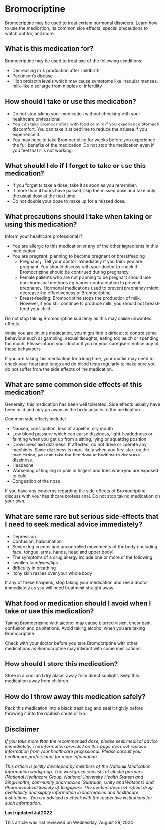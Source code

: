 # Bromocriptine

Bromocriptine may be used to treat certain hormonal disorders. Learn how to use the medication, its common side effects, special precautions to watch out for, and more.

What is this medication for?
----------------------------

Bromocriptine may be used to treat one of the following conditions:

* Decreasing milk production after childbirth
* Parkinson’s disease
* High prolactin levels which may cause symptoms like irregular menses, milk-like discharge from nipples or infertility

How should I take or use this medication?
-----------------------------------------

* Do not stop taking your medication without checking with your healthcare professional.
* You can take Bromocriptine with food or milk if you experience stomach discomfort. You can take it at bedtime to reduce the nausea if you experience it.
* You may need to take Bromocriptine for weeks before you experience the full benefits of the medication. Do not stop the medication even if you feel that it is not working.

What should I do if I forget to take or use this medication?
------------------------------------------------------------

* If you forget to take a dose, take it as soon as you remember.
* If more than 4 hours have passed, skip the missed dose and take only the usual dose at the next time.
* Do not double your dose to make up for a missed dose.​

What precautions should I take when taking or using this medication?
--------------------------------------------------------------------

Inform your healthcare professional if:

* You are allergic to this medication or any of the other ingredients in this medication
* You are pregnant, planning to become pregnant or breastfeeding
  + Pregnancy: Tell your doctor immediately if you think you are pregnant. You should discuss with your doctor to check if Bromocriptine should be continued during pregnancy.
  + Female patients who are not planning to be pregnant should use non-hormonal methods eg barrier contraception to prevent pregnancy. Hormonal medications used to prevent pregnancy might decrease the effectiveness of Bromocriptine.
  + Breast-feeding: Bromocriptine stops the production of milk. However, if you still continue to produce milk, you should not breast-feed your child.

Do not stop taking Bromocriptine suddenly as this may cause unwanted effects.

While you are on this medication, you might find it difficult to control some behaviour such as gambling, sexual thoughts, eating too much or spending too much. Please inform your doctor if you or your caregivers notice any of these behaviours.

If you are taking this medication for a long time, your doctor may need to check your heart and lungs and do blood tests regularly to make sure you do not suffer from the side effects of the medication.

What are some common side effects of this medication?
-----------------------------------------------------

​Generally, this medication has been well tolerated. Side effects usually have been mild and may go away as the body adjusts to the medication.

Common side effects include:

* Nausea, constipation, loss of appetite, dry mouth
* Low blood pressure which can cause dizziness, light-headedness or fainting when you get up from a sitting, lying or squatting position
* Drowsiness and dizziness. If affected, do not drive or operate any machines. Since dizziness is more likely when you first start on the medication, you can take the first dose at bedtime to decrease dizziness.
* Headache
* Worsening of tingling or pain in fingers and toes when you are exposed to cold
* Congestion of the nose

If you have any concerns regarding the side effects of Bromocriptine, discuss with your healthcare professional. Do not stop taking medication on your own.

What are some rare but serious side-effects that I need to seek medical advice immediately?
-------------------------------------------------------------------------------------------

* Depression
* Confusion, hallucination
* Severe leg cramps and uncontrolled movements of the body (including face, tongue, arms, hands, head and upper body)
* The symptoms of a drug allergy include one or more of the following:
* swollen face/eyes/lips
* difficulty in breathing
* itchy skin rashes over your whole body

If any of these happens, stop taking your medication and see a doctor immediately as you will need treatment straight away.

What food or medication should I avoid when I take or use this medication?
--------------------------------------------------------------------------

Taking Bromocriptine with alcohol may cause blurred vision, chest pain, confusion and palpitations. Avoid taking alcohol when you are taking Bromocriptine.

Check with your doctor before you take Bromocriptine with other medications as Bromocriptine may interact with some medications.

How should I store this medication?
-----------------------------------

Store in a cool and dry place, away from direct sunlight. Keep this medication away from children.

How do I throw away this medication safely?
-------------------------------------------

Pack this medication into a black trash bag and seal it tightly before throwing it into the rubbish chute or bin.

Disclaimer
----------

*If you take more than the recommended dose, please seek medical advice immediately. The information provided on this page does not replace information from your healthcare professional. Please consult your healthcare professional for more information.*

*This article is jointly developed by members of the National Medication Information workgroup. The workgroup consists of cluster partners (National Healthcare Group, National University Health System and SingHealth), community pharmacies (Guardian, Unity and Watsons) and Pharmaceutical Society of Singapore. The content does not reflect drug availability and supply information in pharmacies and healthcare institutions. You are advised to check with the respective institutions for such information.*

**Last updated Jul 2022**

This article was last reviewed on
Wednesday, August 28, 2024